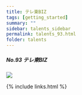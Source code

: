 ```yaml
---
title: テレ東BIZ
tags: [getting_started]
summary: ""
sidebar: talents_sidebar
permalink: talents_93.html
folder: talents
---
```



##### No.93 テレ東BIZ

![](https://yt3.ggpht.com/ytc/AKedOLT2HE9rwUcsxOYKzNqv1DpJ_-FV6ESAQrcwxktjww=s176-c-k-c0x00ffffff-no-rj)






{% include links.html %}
